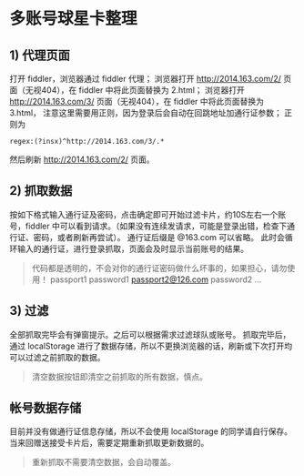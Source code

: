 # 多账号球星卡整理

## 1) 代理页面
打开 fiddler，浏览器通过 fiddler 代理；
浏览器打开 http://2014.163.com/2/ 页面（无视404），在 fiddler 中将此页面替换为 2.html；
浏览器打开 http://2014.163.com/3/ 页面（无视404），在 fiddler 中将此页面替换为 3.html， 注意这里需要用正则，因为登录后会自动在回跳地址加通行证参数； 正则为
```shell
regex:(?insx)^http://2014.163.com/3/.*
```
然后刷新 http://2014.163.com/2/ 页面。

## 2) 抓取数据
按如下格式输入通行证及密码，点击确定即可开始过滤卡片，约10S左右一个账号，fiddler 中可以看到请求。（如果没有连续发请求，可能是登录出错，检查下通行证、密码，或者刷新再尝试）。
通行证后缀是 @163.com 可以省略。
此时会循环输入的通行证，进行登录抓取，页面会及时显示当前账号的结果。
> 代码都是透明的，不会对你的通行证密码做什么坏事的，如果担心，请勿使用！
passport1 password1
passport2@126.com password2
...

## 3) 过滤
全部抓取完毕会有弹窗提示。之后可以根据需求过滤球队或账号。
抓取完毕后，通过 localStorage 进行了数据存储，所以不更换浏览器的话，刷新或下次打开均可以过滤之前抓取的数据。
> 清空数据按钮即清空之前抓取的所有数据，慎点。


## 帐号数据存储
目前并没有做通行证信息存储，所以不会使用 localStorage 的同学请自行保存。
当来回赠送接受卡片后，需要定期重新抓取更新数据的。
> 重新抓取不需要清空数据，会自动覆盖。